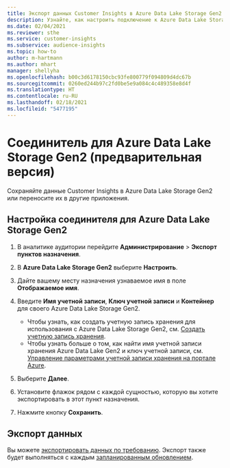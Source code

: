 ```yaml
---
title: Экспорт данных Customer Insights в Azure Data Lake Storage Gen2
description: Узнайте, как настроить подключение к Azure Data Lake Storage Gen2.
ms.date: 02/04/2021
ms.reviewer: sthe
ms.service: customer-insights
ms.subservice: audience-insights
ms.topic: how-to
author: m-hartmann
ms.author: mhart
manager: shellyha
ms.openlocfilehash: b00c3d6178150cbc93fe800779f094809d4dc67b
ms.sourcegitcommit: 0260ed244b97c2fd0be5e9a084c4c489358e8d4f
ms.translationtype: HT
ms.contentlocale: ru-RU
ms.lasthandoff: 02/18/2021
ms.locfileid: "5477195"
---
```

# <a name="connector-for-azure-data-lake-storage-gen2-preview"></a>Соединитель для Azure Data Lake Storage Gen2 (предварительная версия)

Сохраняйте данные Customer Insights в Azure Data Lake Storage Gen2 или переносите их в другие приложения.

## <a name="configure-the-connector-for-azure-data-lake-storage-gen2"></a>Настройка соединителя для Azure Data Lake Storage Gen2

1. В аналитике аудитории перейдите **Администрирование** > **Экспорт пунктов назначения**.

1. В **Azure Data Lake Storage Gen2** выберите **Настроить**.

1. Дайте вашему месту назначения узнаваемое имя в поле **Отображаемое имя**.

1. Введите **Имя учетной записи**, **Ключ учетной записи** и **Контейнер** для своего Azure Data Lake Storage Gen2.
    - Чтобы узнать, как создать учетную запись хранения для использования с Azure Data Lake Storage Gen2, см. [Создать учетную запись хранения](https://docs.microsoft.com/azure/storage/blobs/create-data-lake-storage-account). 
    - Чтобы узнать больше о том, как найти имя учетной записи хранения Azure Data Lake Gen2 и ключ учетной записи, см. [Управление параметрами учетной записи хранения на портале Azure](https://docs.microsoft.com/azure/storage/common/storage-account-manage).

1. Выберите **Далее**.

1. Установите флажок рядом с каждой сущностью, которую вы хотите экспортировать в этот пункт назначения.

1. Нажмите кнопку **Сохранить**.

## <a name="export-the-data"></a>Экспорт данных

Вы можете [экспортировать данных по требованию](export-destinations.md#export-data-on-demand). Экспорт также будет выполняться с каждым [запланированным обновлением](system.md#schedule-tab).
